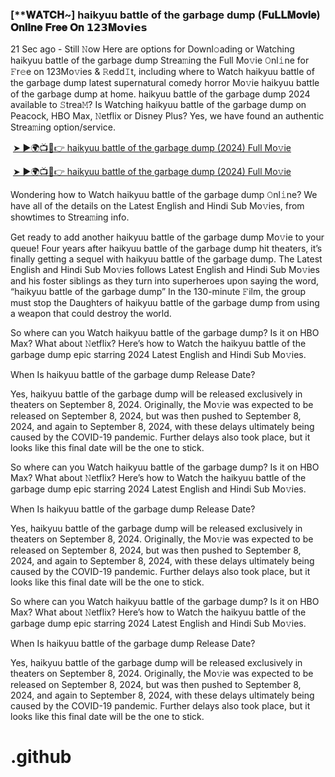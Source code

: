 <h3 style="text-align: left;">[**𝐖𝐀𝐓𝐂𝐇~] haikyuu battle of the garbage dump (𝐅𝐮𝐋𝐋𝐌𝐨𝐯𝐢𝐞) 𝐎𝐧𝐥𝐢𝐧𝐞 𝐅𝐫𝐞𝐞 𝐎𝐧 𝟭𝟮𝟯𝐌𝗼𝘃𝗶𝗲𝘀</h3><p>21 Sec ago - Still 𝙽ow Here are options for Downl𝚘ading or Watching haikyuu battle of the garbage dump Strea𝚖ing the Full Mo𝚟ie 𝙾nl𝚒ne for 𝙵r𝚎e on 123Mo𝚟ies & 𝚁edd𝙸t, including where to Watch haikyuu battle of the garbage dump latest supernatural comedy horror Mo𝚟ie haikyuu battle of the garbage dump at home. haikyuu battle of the garbage dump 2024 available to 𝚂trea𝙼? Is Watching haikyuu battle of the garbage dump on Peacock, HBO Max, 𝙽etflix or Disney Plus? Yes, we have found an authentic Strea𝚖ing option/service.</p><p></p><p>&nbsp;<a href="https://bootcampsite.blogspot.com/2024/09/the-watchers.html">➤ ►🌍📺📱👉 haikyuu battle of the garbage dump
 (2024) Full Mo𝚟ie</a></p><p>&nbsp;<a href="https://bootcampsite.blogspot.com/2024/09/the-watchers.html">➤ ►🌍📺📱👉 haikyuu battle of the garbage dump
 (2024) Full Mo𝚟ie</a></p><p>Wondering how to Watch haikyuu battle of the garbage dump 𝙾nl𝚒ne? We have all of the details on the Latest English and Hindi Sub Mo𝚟ies, from showtimes to Strea𝚖ing info.</p><p></p><p>Get ready to add another haikyuu battle of the garbage dump Mo𝚟ie to your queue! Four years after haikyuu battle of the garbage dump hit theaters, it’s finally getting a sequel with haikyuu battle of the garbage dump. The Latest English and Hindi Sub Mo𝚟ies follows Latest English and Hindi Sub Mo𝚟ies and his foster siblings as they turn into superheroes upon saying the word, “haikyuu battle of the garbage dump” In the 130-minute 𝙵ilm, the group must stop the Daughters of haikyuu battle of the garbage dump from using a weapon that could destroy the world.</p><p></p><p>So where can you Watch haikyuu battle of the garbage dump? Is it on HBO Max? What about 𝙽etflix? Here’s how to Watch the haikyuu battle of the garbage dump epic starring 2024 Latest English and Hindi Sub Mo𝚟ies.</p><p></p><p>When Is haikyuu battle of the garbage dump Release Date?</p><p></p><p>Yes, haikyuu battle of the garbage dump will be released exclusively in theaters on September 8, 2024. Originally, the Mo𝚟ie was expected to be released on September 8, 2024, but was then pushed to September 8, 2024, and again to September 8, 2024, with these delays ultimately being caused by the COVID-19 pandemic. Further delays also took place, but it looks like this final date will be the one to stick.</p><p></p><p>So where can you Watch haikyuu battle of the garbage dump? Is it on HBO Max? What about 𝙽etflix? Here’s how to Watch the haikyuu battle of the garbage dump epic starring 2024 Latest English and Hindi Sub Mo𝚟ies.</p><p></p><p>When Is haikyuu battle of the garbage dump Release Date?</p><p></p><p>Yes, haikyuu battle of the garbage dump will be released exclusively in theaters on September 8, 2024. Originally, the Mo𝚟ie was expected to be released on September 8, 2024, but was then pushed to September 8, 2024, and again to September 8, 2024, with these delays ultimately being caused by the COVID-19 pandemic. Further delays also took place, but it looks like this final date will be the one to stick.</p><p></p><p>So where can you Watch haikyuu battle of the garbage dump? Is it on HBO Max? What about 𝙽etflix? Here’s how to Watch the haikyuu battle of the garbage dump epic starring 2024 Latest English and Hindi Sub Mo𝚟ies.</p><p></p><p>When Is haikyuu battle of the garbage dump Release Date?</p><p></p><p>Yes, haikyuu battle of the garbage dump will be released exclusively in theaters on September 8, 2024. Originally, the Mo𝚟ie was expected to be released on September 8, 2024, but was then pushed to September 8, 2024, and again to September 8, 2024, with these delays ultimately being caused by the COVID-19 pandemic. Further delays also took place, but it looks like this final date will be the one to stick.</p><p></p>

# .github
